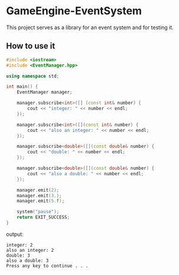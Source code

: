 # GameEngine-EventSystem
This project serves as a library for an event system and for testing it.

## How to use it
```c++
#include <iostream>
#include <EventManager.hpp>

using namespace std;

int main() {
    EventManager manager;

    manager.subscribe<int>([] (const int& number) {
        cout << "integer: " << number << endl;
    });

    manager.subscribe<int>([](const int& number) {
        cout << "also an integer: " << number << endl;
    });

    manager.subscribe<double>([](const double& number) {
        cout << "double: " << number << endl;
    });

    manager.subscribe<double>([](const double& number) {
        cout << "also a double: " << number << endl;
    });

    manager.emit(2);
    manager.emit(3.);
    manager.emit(5.f);

    system("pause");
    return EXIT_SUCCESS;
}
```

output:
```
integer: 2
also an integer: 2
double: 3
also a double: 3
Press any key to continue . . .
```
